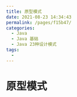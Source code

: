 ```yaml
---
title: 原型模式
date: 2021-08-23 14:34:43
permalink: /pages/f15b47/
categories:
  - Java
  - Java 基础
  - Java 23种设计模式
tags:
  - 
---
```


# 原型模式